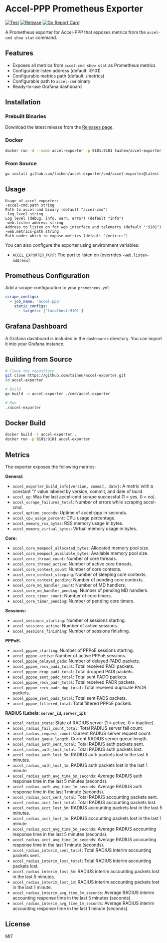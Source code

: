# Accel-PPP Prometheus Exporter

[![Test](https://github.com/taihen/accel-exporter/actions/workflows/test.yml/badge.svg)](https://github.com/taihen/accel-exporter/actions/workflows/test.yml)
[![Release](https://github.com/taihen/accel-exporter/actions/workflows/release.yml/badge.svg)](https://github.com/taihen/accel-exporter/actions/workflows/release.yml)
[![Go Report Card](https://goreportcard.com/badge/github.com/taihen/accel-exporter)](https://goreportcard.com/report/github.com/taihen/accel-exporter)

A Prometheus exporter for Accel-PPP that exposes metrics from the `accel-cmd show stat` command.

## Features

- Exposes all metrics from `accel-cmd show stat` as Prometheus metrics
- Configurable listen address (default: :9101)
- Configurable metrics path (default: /metrics)
- Configurable path to `accel-cmd` binary
- Ready-to-use Grafana dashboard

## Installation

### Prebuilt Binaries

Download the latest release from the [Releases page](https://github.com/taihen/accel-exporter/releases).

### Docker

```bash
docker run -d --name accel-exporter -p 9101:9101 taihen/accel-exporter:latest
```

### From Source

```bash
go install github.com/taihen/accel-exporter/cmd/accel-exporter@latest
```

## Usage

```
Usage of accel-exporter:
-accel-cmd.path string
Path to accel-cmd binary (default "accel-cmd")
-log.level string
Log level (debug, info, warn, error) (default "info")
-web.listen-address string
Address to listen on for web interface and telemetry (default ":9101")
-web.metrics-path string
Path under which to expose metrics (default "/metrics")
```

You can also configure the exporter using environment variables:

- `ACCEL_EXPORTER_PORT`: The port to listen on (overrides `-web.listen-address`)

## Prometheus Configuration

Add a scrape configuration to your `prometheus.yml`:

```yaml
scrape_configs:
  - job_name: 'accel-ppp'
    static_configs:
      - targets: ['localhost:9101']
```

## Grafana Dashboard

A Grafana dashboard is included in the `dashboards` directory. You can import it into your Grafana instance.

## Building from Source

```bash
# Clone the repository
git clone https://github.com/taihen/accel-exporter.git
cd accel-exporter

# Build
go build -o accel-exporter ./cmd/accel-exporter

# Run
./accel-exporter
```

## Docker Build

```bash
docker build -t accel-exporter .
docker run -p 9101:9101 accel-exporter
```

## Metrics

The exporter exposes the following metrics:

**General:**

-   `accel_exporter_build_info{version, commit, date}`: A metric with a constant '1' value labeled by version, commit, and date of build.
-   `accel_up`: Was the last accel-cmd scrape successful (1 = yes, 0 = no).
-   `accel_scrape_failures_total`: Number of errors while scraping accel-cmd.
-   `accel_uptime_seconds`: Uptime of accel-ppp in seconds.
-   `accel_cpu_usage_percent`: CPU usage percentage.
-   `accel_memory_rss_bytes`: RSS memory usage in bytes.
-   `accel_memory_virtual_bytes`: Virtual memory usage in bytes.

**Core:**

-   `accel_core_mempool_allocated_bytes`: Allocated memory pool size.
-   `accel_core_mempool_available_bytes`: Available memory pool size.
-   `accel_core_thread_count`: Number of core threads.
-   `accel_core_thread_active`: Number of active core threads.
-   `accel_core_context_count`: Number of core contexts.
-   `accel_core_context_sleeping`: Number of sleeping core contexts.
-   `accel_core_context_pending`: Number of pending core contexts.
-   `accel_core_md_handler_count`: Number of MD handlers.
-   `accel_core_md_handler_pending`: Number of pending MD handlers.
-   `accel_core_timer_count`: Number of core timers.
-   `accel_core_timer_pending`: Number of pending core timers.

**Sessions:**

-   `accel_sessions_starting`: Number of sessions starting.
-   `accel_sessions_active`: Number of active sessions.
-   `accel_sessions_finishing`: Number of sessions finishing.

**PPPoE:**

-   `accel_pppoe_starting`: Number of PPPoE sessions starting.
-   `accel_pppoe_active`: Number of active PPPoE sessions.
-   `accel_pppoe_delayed_pado`: Number of delayed PADO packets.
-   `accel_pppoe_recv_padi_total`: Total received PADI packets.
-   `accel_pppoe_drop_padi_total`: Total dropped PADI packets.
-   `accel_pppoe_sent_pado_total`: Total sent PADO packets.
-   `accel_pppoe_recv_padr_total`: Total received PADR packets.
-   `accel_pppoe_recv_padr_dup_total`: Total received duplicate PADR packets.
-   `accel_pppoe_sent_pads_total`: Total sent PADS packets.
-   `accel_pppoe_filtered_total`: Total filtered PPPoE packets.

**RADIUS (Labels: `server_id`, `server_ip`):**

-   `accel_radius_state`: State of RADIUS server (1 = active, 0 = inactive).
-   `accel_radius_fail_count_total`: Total RADIUS server fail count.
-   `accel_radius_request_count`: Current RADIUS server request count.
-   `accel_radius_queue_length`: Current RADIUS server queue length.
-   `accel_radius_auth_sent_total`: Total RADIUS auth packets sent.
-   `accel_radius_auth_lost_total`: Total RADIUS auth packets lost.
-   `accel_radius_auth_lost_5m`: RADIUS auth packets lost in the last 5 minutes.
-   `accel_radius_auth_lost_1m`: RADIUS auth packets lost in the last 1 minute.
-   `accel_radius_auth_avg_time_5m_seconds`: Average RADIUS auth response time in the last 5 minutes (seconds).
-   `accel_radius_auth_avg_time_1m_seconds`: Average RADIUS auth response time in the last 1 minute (seconds).
-   `accel_radius_acct_sent_total`: Total RADIUS accounting packets sent.
-   `accel_radius_acct_lost_total`: Total RADIUS accounting packets lost.
-   `accel_radius_acct_lost_5m`: RADIUS accounting packets lost in the last 5 minutes.
-   `accel_radius_acct_lost_1m`: RADIUS accounting packets lost in the last 1 minute.
-   `accel_radius_acct_avg_time_5m_seconds`: Average RADIUS accounting response time in the last 5 minutes (seconds).
-   `accel_radius_acct_avg_time_1m_seconds`: Average RADIUS accounting response time in the last 1 minute (seconds).
-   `accel_radius_interim_sent_total`: Total RADIUS interim accounting packets sent.
-   `accel_radius_interim_lost_total`: Total RADIUS interim accounting packets lost.
-   `accel_radius_interim_lost_5m`: RADIUS interim accounting packets lost in the last 5 minutes.
-   `accel_radius_interim_lost_1m`: RADIUS interim accounting packets lost in the last 1 minute.
-   `accel_radius_interim_avg_time_5m_seconds`: Average RADIUS interim accounting response time in the last 5 minutes (seconds).
-   `accel_radius_interim_avg_time_1m_seconds`: Average RADIUS interim accounting response time in the last 1 minute (seconds).

## License

MIT
